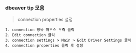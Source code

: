 
### dbeaver tip 모음

> connection properties 설정

```
1. connection 항목 마우스 우측 클릭
2. Edit connection 클릭
3. connection settings > Main > Edit Driver Settings 클릭
4. connection properties 클릭 후 설정
```
